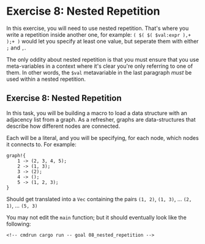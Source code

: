 # Exercise 8: Nested Repetition

In this exercise, you will need to use nested repetition. That's where you
write a repetition inside another one, for example: `( $( $( $val:expr ),+ );+ )`
would let you specify at least one value, but seperate them with either `;` and `,`.

The only oddity about nested repetition is that you must ensure that you use
meta-variables in a context where it's clear you're only referring to one of them.
In other words, the `$val` metavariable in the last paragraph *must* be used within
a nested repetition.

## Exercise 8: Nested Repetition

In this task, you will be building a macro to load a data structure with
an adjacency list from a graph. As a refresher, graphs are data-structures
that describe how different nodes are connected.

Each will be a literal, and you will be specifying, for each node,
which nodes it connects to. For example:

```rust,ignore
graph!{
    1 -> (2, 3, 4, 5);
    2 -> (1, 3);
    3 -> (2);
    4 -> ();
    5 -> (1, 2, 3);
}
```

Should get translated into a `Vec` containing the pairs `(1, 2)`, `(1, 3)`, ... `(2, 1)`, ... `(5, 3)`

You may not edit the `main` function; but it should eventually look like the
following:

<!-- If you can see this text, it means you're not looking at the book.   -->
<!-- Run the cargo command below (without `cmdrun`) to see the real code. -->
```rust,ignore
<!-- cmdrun cargo run -- goal 08_nested_repetition -->
```
